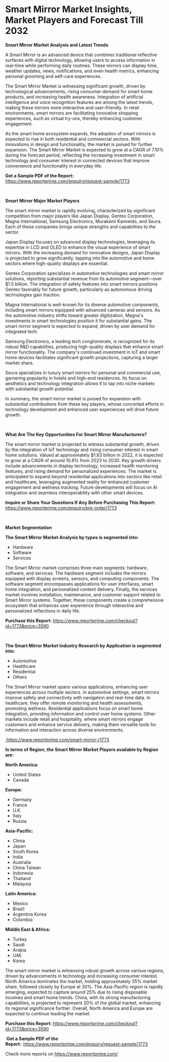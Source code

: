 <p><h1>Smart Mirror Market Insights, Market Players and Forecast Till 2032</h1></p><p><strong>Smart Mirror Market Analysis and Latest Trends</strong></p>
<p><p>A Smart Mirror is an advanced device that combines traditional reflective surfaces with digital technology, allowing users to access information in real-time while performing daily routines. These mirrors can display time, weather updates, news, notifications, and even health metrics, enhancing personal grooming and self-care experiences.</p><p>The Smart Mirror Market is witnessing significant growth, driven by technological advancements, rising consumer demand for smart home products, and increasing health awareness. Integration of artificial intelligence and voice recognition features are among the latest trends, making these mirrors more interactive and user-friendly. In retail environments, smart mirrors are facilitating innovative shopping experiences, such as virtual try-ons, thereby enhancing customer engagement.</p><p>As the smart home ecosystem expands, the adoption of smart mirrors is expected to rise in both residential and commercial sectors. With innovations in design and functionality, the market is poised for further expansion. The Smart Mirror Market is expected to grow at a CAGR of 7.10% during the forecast period, reflecting the increasing investment in smart technology and consumer interest in connected devices that improve convenience and functionality in everyday life.</p></p>
<p><strong>Get a Sample PDF of the Report:&nbsp;</strong> <a href="https://www.reportprime.com/enquiry/request-sample/1773?utm_campaign=2959&utm_medium=2&utm_source=Github&utm_content=ia&utm_term=18032025&utm_id=smart-mirror">https://www.reportprime.com/enquiry/request-sample/1773</a></p>
<p>&nbsp;</p>
<p><strong>Smart Mirror Major Market Players</strong></p>
<p><p>The smart mirror market is rapidly evolving, characterized by significant competition from major players like Japan Display, Gentex Corporation, Magna International, Samsung Electronics, Murakami Kaimeido, and Seura. Each of these companies brings unique strengths and capabilities to the sector.</p><p>Japan Display focuses on advanced display technologies, leveraging its expertise in LCD and OLED to enhance the visual experience of smart mirrors. With the increasing demand for innovative designs, Japan Display is projected to grow significantly, tapping into the automotive and home sectors where high-quality displays are essential.</p><p>Gentex Corporation specializes in automotive technologies and smart mirror solutions, reporting substantial revenue from its automotive segment—over $1.5 billion. The integration of safety features into smart mirrors positions Gentex favorably for future growth, particularly as autonomous driving technologies gain traction.</p><p>Magna International is well-known for its diverse automotive components, including smart mirrors equipped with advanced cameras and sensors. As the automotive industry shifts toward greater digitization, Magna's investments in smart technologies position it for substantial gains. The smart mirror segment is expected to expand, driven by user demand for integrated tech.</p><p>Samsung Electronics, a leading tech conglomerate, is recognized for its robust R&D capabilities, producing high-quality displays that enhance smart mirror functionality. The company's continued investment in IoT and smart home devices facilitates significant growth projections, capturing a larger market share.</p><p>Seura specializes in luxury smart mirrors for personal and commercial use, garnering popularity in hotels and high-end residences. Its focus on aesthetics and technology integration allows it to tap into niche markets with substantial growth potential.</p><p>In summary, the smart mirror market is poised for expansion with substantial contributions from these key players, whose concerted efforts in technology development and enhanced user experiences will drive future growth.</p></p>
<p>&nbsp;</p>
<p><strong>What Are The Key Opportunities For Smart Mirror Manufacturers?</strong></p>
<p><p>The smart mirror market is projected to witness substantial growth, driven by the integration of IoT technology and rising consumer interest in smart home solutions. Valued at approximately $1.83 billion in 2022, it is expected to grow at a CAGR of around 10.8% from 2023 to 2030. Key growth drivers include advancements in display technology, increased health monitoring features, and rising demand for personalized experiences. The market is anticipated to expand beyond residential applications into sectors like retail and healthcare, leveraging augmented reality for enhanced customer engagement and wellness tracking. Future developments will focus on AI integration and seamless interoperability with other smart devices.</p></p>
<p><strong>Inquire or Share Your Questions If Any Before Purchasing This Report:</strong> <a href="https://www.reportprime.com/enquiry/pre-order/1773?utm_campaign=2959&utm_medium=2&utm_source=Github&utm_content=ia&utm_term=18032025&utm_id=smart-mirror">https://www.reportprime.com/enquiry/pre-order/1773</a></p>
<p>&nbsp;</p>
<p><strong>Market Segmentation</strong></p>
<p><strong>The Smart Mirror Market Analysis by types is segmented into:</strong></p>
<p><ul><li>Hardware</li><li>Software</li><li>Services</li></ul></p>
<p><p>The Smart Mirror market comprises three main segments: hardware, software, and services. The hardware segment includes the mirrors equipped with display screens, sensors, and computing components. The software segment encompasses applications for user interfaces, smart home integration, and personalized content delivery. Finally, the services market involves installation, maintenance, and customer support related to Smart Mirror systems. Together, these components create a comprehensive ecosystem that enhances user experience through interactive and personalized reflections in daily life.</p></p>
<p><strong>Purchase this Report:&nbsp;</strong><a href="https://www.reportprime.com/checkout?id=1773&price=3590&utm_campaign=2959&utm_medium=2&utm_source=Github&utm_content=ia&utm_term=18032025&utm_id=smart-mirror">https://www.reportprime.com/checkout?id=1773&price=3590</a></p>
<p>&nbsp;</p>
<p><strong>The Smart Mirror Market Industry Research by Application is segmented into:</strong></p>
<p><ul><li>Automotive</li><li>Healthcare</li><li>Residential</li><li>Others</li></ul></p>
<p><p>The Smart Mirror market spans various applications, enhancing user experiences across multiple sectors. In automotive settings, smart mirrors improve safety and connectivity with navigation and real-time data. In healthcare, they offer remote monitoring and health assessments, promoting wellness. Residential applications focus on smart home integration, providing information and control over home systems. Other markets include retail and hospitality, where smart mirrors engage customers and enhance service delivery, making them versatile tools for information and interaction across diverse environments.</p></p>
<p><a href="https://www.reportprime.com/smart-mirror-r1773?utm_campaign=2959&utm_medium=2&utm_source=Github&utm_content=ia&utm_term=18032025&utm_id=smart-mirror">&nbsp;https://www.reportprime.com/smart-mirror-r1773</a></p>
<p><strong>In terms of Region, the Smart Mirror Market Players available by Region are:</strong></p>
<p>
    <p> <strong> North America: </strong>
        <ul>
            <li>United States</li>
            <li>Canada</li>
        </ul>
        </p> 
    <p> <strong> Europe: </strong>
        <ul>
            <li>Germany</li>
            <li>France</li>
            <li>U.K.</li>
            <li>Italy</li>
            <li>Russia</li>
        </ul>
        </p> 
    <p> <strong> Asia-Pacific: </strong>
        <ul>
            <li>China</li>
            <li>Japan</li>
            <li>South Korea</li>
            <li>India</li>
            <li>Australia</li>
            <li>China Taiwan</li>
            <li>Indonesia</li>
            <li>Thailand</li>
            <li>Malaysia</li>
        </ul>
        </p> 
    <p> <strong> Latin America: </strong>
        <ul>
            <li>Mexico</li>
            <li>Brazil</li>
            <li>Argentina Korea</li>
            <li>Colombia</li>
        </ul>
        </p> 
    <p> <strong> Middle East & Africa: </strong>
        <ul>
            <li>Turkey</li>
            <li>Saudi</li>
            <li>Arabia</li>
            <li>UAE</li>
            <li>Korea</li>
        </ul>
    </p>
    </p>
<p><p>The smart mirror market is witnessing robust growth across various regions, driven by advancements in technology and increasing consumer interest. North America dominates the market, holding approximately 35% market share, followed closely by Europe at 30%. The Asia-Pacific region is rapidly emerging, expected to capture around 25% due to rising disposable incomes and smart home trends. China, with its strong manufacturing capabilities, is projected to represent 20% of the global market, enhancing its regional significance further. Overall, North America and Europe are expected to continue leading the market.</p></p>
<p><strong>Purchase this Report: </strong><a href="https://www.reportprime.com/checkout?id=1773&price=3590&utm_campaign=2959&utm_medium=2&utm_source=Github&utm_content=ia&utm_term=18032025&utm_id=smart-mirror">https://www.reportprime.com/checkout?id=1773&price=3590</a></p>
<p>&nbsp;<strong>Get a Sample PDF of the Report:&nbsp;&nbsp;</strong><a href="https://www.reportprime.com/enquiry/request-sample/1773?utm_campaign=2959&utm_medium=2&utm_source=Github&utm_content=ia&utm_term=18032025&utm_id=smart-mirror">https://www.reportprime.com/enquiry/request-sample/1773</a></p>
<p><strong></strong></p>
<p>Check more reports on <a href="https://www.reportprime.com/?utm_campaign=2959&utm_medium=2&utm_source=Github&utm_content=ia&utm_term=18032025&utm_id=smart-mirror">https://www.reportprime.com/</a></p>